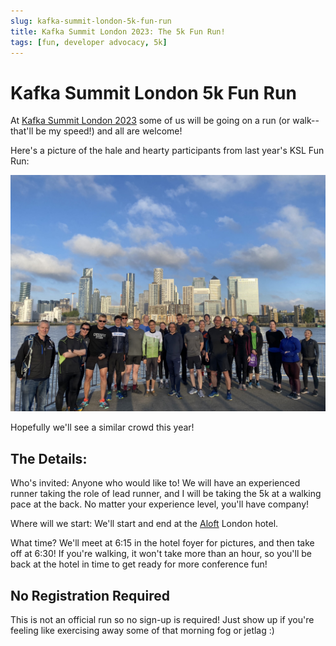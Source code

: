 ```yaml
---
slug: kafka-summit-london-5k-fun-run
title: Kafka Summit London 2023: The 5k Fun Run! 
tags: [fun, developer advocacy, 5k]
---
```


# Kafka Summit London 5k Fun Run 

At [Kafka Summit London 2023](https://www.kafka-summit.org/events/kafka-summit-london-2023/about) some of us will be going on a run (or walk-- that'll be my speed!) and all are welcome! 

Here's a picture of the hale and hearty participants from last year's KSL Fun Run: 

![Group of twenty or so people wearing running clothes and smiling.](./summit-run.jpeg)

Hopefully we'll see a similar crowd this year! 

## The Details: 

Who's invited: Anyone who would like to! We will have an experienced runner taking the role of lead runner, and I will be taking the 5k at a walking pace at the back. No matter your experience level, you'll have company! 

Where will we start: We'll start and end at the [Aloft](https://www.marriott.com/en-us/hotels/lonal-aloft-london-excel/overview/?scid=f2ae0541-1279-4f24-b197-a979c79310b0) London hotel. 

What time? We'll meet at 6:15 in the hotel foyer for pictures, and then take off at 6:30! If you're walking, it won't take more than an hour, so you'll be back at the hotel in time to get ready for more conference fun! 

## No Registration Required

This is not an official run so no sign-up is required! Just show up if you're feeling like exercising away some of that morning fog or jetlag :) 